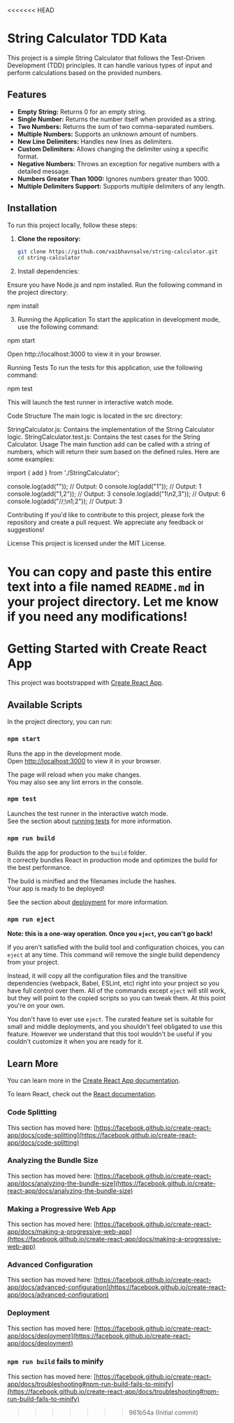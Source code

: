 <<<<<<< HEAD
# String Calculator TDD Kata

This project is a simple String Calculator that follows the Test-Driven Development (TDD) principles. It can handle various types of input and perform calculations based on the provided numbers.

## Features

- **Empty String:** Returns 0 for an empty string.
- **Single Number:** Returns the number itself when provided as a string.
- **Two Numbers:** Returns the sum of two comma-separated numbers.
- **Multiple Numbers:** Supports an unknown amount of numbers.
- **New Line Delimiters:** Handles new lines as delimiters.
- **Custom Delimiters:** Allows changing the delimiter using a specific format.
- **Negative Numbers:** Throws an exception for negative numbers with a detailed message.
- **Numbers Greater Than 1000:** Ignores numbers greater than 1000.
- **Multiple Delimiters Support:** Supports multiple delimiters of any length.

## Installation

To run this project locally, follow these steps:

1. **Clone the repository:**

   ```bash
   git clone https://github.com/vaibhavnsalve/string-calculator.git
   cd string-calculator


2. Install dependencies:

Ensure you have Node.js and npm installed. Run the following command in the project directory:

npm install

3. Running the Application
To start the application in development mode, use the following command:

npm start

Open http://localhost:3000 to view it in your browser.

Running Tests
To run the tests for this application, use the following command:

npm test

This will launch the test runner in interactive watch mode.

Code Structure
The main logic is located in the src directory:

StringCalculator.js: Contains the implementation of the String Calculator logic.
StringCalculator.test.js: Contains the test cases for the String Calculator.
Usage
The main function add can be called with a string of numbers, which will return their sum based on the defined rules. Here are some examples:

import { add } from './StringCalculator';

console.log(add("")); // Output: 0
console.log(add("1")); // Output: 1
console.log(add("1,2")); // Output: 3
console.log(add("1\n2,3")); // Output: 6
console.log(add("//;\n1;2")); // Output: 3

Contributing
If you'd like to contribute to this project, please fork the repository and create a pull request. We appreciate any feedback or suggestions!

License
This project is licensed under the MIT License.


You can copy and paste this entire text into a file named `README.md` in your project directory. Let me know if you need any modifications!
=======
# Getting Started with Create React App

This project was bootstrapped with [Create React App](https://github.com/facebook/create-react-app).

## Available Scripts

In the project directory, you can run:

### `npm start`

Runs the app in the development mode.\
Open [http://localhost:3000](http://localhost:3000) to view it in your browser.

The page will reload when you make changes.\
You may also see any lint errors in the console.

### `npm test`

Launches the test runner in the interactive watch mode.\
See the section about [running tests](https://facebook.github.io/create-react-app/docs/running-tests) for more information.

### `npm run build`

Builds the app for production to the `build` folder.\
It correctly bundles React in production mode and optimizes the build for the best performance.

The build is minified and the filenames include the hashes.\
Your app is ready to be deployed!

See the section about [deployment](https://facebook.github.io/create-react-app/docs/deployment) for more information.

### `npm run eject`

**Note: this is a one-way operation. Once you `eject`, you can't go back!**

If you aren't satisfied with the build tool and configuration choices, you can `eject` at any time. This command will remove the single build dependency from your project.

Instead, it will copy all the configuration files and the transitive dependencies (webpack, Babel, ESLint, etc) right into your project so you have full control over them. All of the commands except `eject` will still work, but they will point to the copied scripts so you can tweak them. At this point you're on your own.

You don't have to ever use `eject`. The curated feature set is suitable for small and middle deployments, and you shouldn't feel obligated to use this feature. However we understand that this tool wouldn't be useful if you couldn't customize it when you are ready for it.

## Learn More

You can learn more in the [Create React App documentation](https://facebook.github.io/create-react-app/docs/getting-started).

To learn React, check out the [React documentation](https://reactjs.org/).

### Code Splitting

This section has moved here: [https://facebook.github.io/create-react-app/docs/code-splitting](https://facebook.github.io/create-react-app/docs/code-splitting)

### Analyzing the Bundle Size

This section has moved here: [https://facebook.github.io/create-react-app/docs/analyzing-the-bundle-size](https://facebook.github.io/create-react-app/docs/analyzing-the-bundle-size)

### Making a Progressive Web App

This section has moved here: [https://facebook.github.io/create-react-app/docs/making-a-progressive-web-app](https://facebook.github.io/create-react-app/docs/making-a-progressive-web-app)

### Advanced Configuration

This section has moved here: [https://facebook.github.io/create-react-app/docs/advanced-configuration](https://facebook.github.io/create-react-app/docs/advanced-configuration)

### Deployment

This section has moved here: [https://facebook.github.io/create-react-app/docs/deployment](https://facebook.github.io/create-react-app/docs/deployment)

### `npm run build` fails to minify

This section has moved here: [https://facebook.github.io/create-react-app/docs/troubleshooting#npm-run-build-fails-to-minify](https://facebook.github.io/create-react-app/docs/troubleshooting#npm-run-build-fails-to-minify)
>>>>>>> 961b54a (Initial commit)

